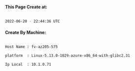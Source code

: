 
   
#### This Page Create at:

```bash

2022-06-20 - 22:44:36 UTC

```

#### Create By Machine:

```bash

Host Name : fv-az205-575

platform  : Linux-5.13.0-1029-azure-x86_64-with-glibc2.31

Ip Local  : 10.1.0.71

```

